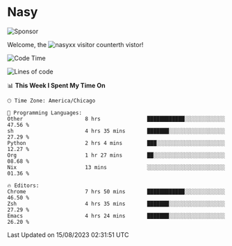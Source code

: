 # Nasy

<!--
<p align="center">
<img height="200" src="https://github-readme-stats.vercel.app/api?username=nasyxx&count_private=true&show_icons=true&theme=dracula&include_all_commits=true"/>
<img height="200" src="https://github-readme-stats.vercel.app/api/top-langs/?username=nasyxx&theme=dracula&hide=html,jupyter+notebook&count_private=true&show_icons=true"/>
</p>

  
----------------
-->

![Sponsor](https://img.shields.io/static/v1.svg?label=Sponsor&message=%E2%9D%A4&logo=GitHub&style=flat&color=pink)
 
Welcome, the ![nasyxx visitor counter](https://count.getloli.com/get/@nasyxx?theme=rule34)th vistor!
 
<!--START_SECTION:waka-->
![Code Time](http://img.shields.io/badge/Code%20Time-3%2C640%20hrs%2052%20mins-blue)

![Lines of code](https://img.shields.io/badge/From%20Hello%20World%20I%27ve%20Written-6.3%20million%20lines%20of%20code-blue)

📊 **This Week I Spent My Time On** 

```text
🕑︎ Time Zone: America/Chicago

💬 Programming Languages: 
Other                    8 hrs               ████████████░░░░░░░░░░░░░   47.56 % 
sh                       4 hrs 35 mins       ███████░░░░░░░░░░░░░░░░░░   27.29 % 
Python                   2 hrs 4 mins        ███░░░░░░░░░░░░░░░░░░░░░░   12.27 % 
Org                      1 hr 27 mins        ██░░░░░░░░░░░░░░░░░░░░░░░   08.68 % 
Nix                      13 mins             ░░░░░░░░░░░░░░░░░░░░░░░░░   01.36 % 

🔥 Editors: 
Chrome                   7 hrs 50 mins       ████████████░░░░░░░░░░░░░   46.50 % 
Zsh                      4 hrs 35 mins       ███████░░░░░░░░░░░░░░░░░░   27.29 % 
Emacs                    4 hrs 24 mins       ███████░░░░░░░░░░░░░░░░░░   26.20 % 
```


 Last Updated on 15/08/2023 02:31:51 UTC
<!--END_SECTION:waka-->

<!-- ![visitors](https://visitor-badge.laobi.icu/badge?page_id=nasyxx.nasyxx) -->

